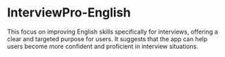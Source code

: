 # InterviewPro-English
This focus on improving English skills specifically for interviews, offering a clear and targeted purpose for users. It suggests that the app can help users become more confident and proficient in interview situations.
